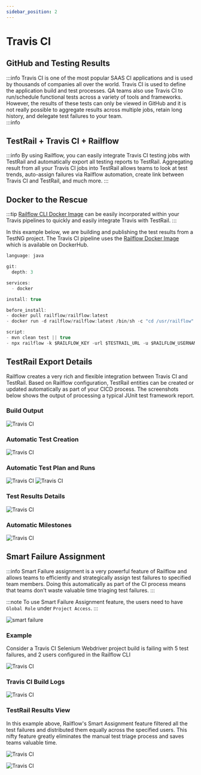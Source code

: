 ```yaml
---
sidebar_position: 2
---
```


# Travis CI

## GitHub and Testing Results
:::info
Travis CI is one of the most popular SAAS CI applications and is used by thousands of companies all over the world. Travis CI is used to define the application build and test processes. QA teams also use Travis CI to run/schedule functional tests across a variety of tools and frameworks. However, the results of these tests can only be viewed in GitHub and it is not really possible to aggregate results across multiple jobs, retain long history, and delegate test failures to your team.  
:::info

## TestRail + Travis CI + Railflow 
:::info
By using Railflow, you can easily integrate Travis CI testing jobs with TestRail and automatically export all testing reports to TestRail. Aggregating result from all your Travis CI jobs into TestRail allows teams to look at test trends, auto-assign failures via Railflow automation, create link between Travis CI and TestRail, and much more. 
:::

## Docker to the Rescue
:::tip
[Railflow CLI Docker Image](https://hub.docker.com/r/railflow/railflow) can be easily incorporated within your Travis pipelines to quickly and easily integrate Travis with TestRail. 
:::

In this example below, we are building and publishing the test results from a TestNG project. The Travis CI pipeline uses the [Railflow Docker Image](https://hub.docker.com/r/railflow/railflow) which is available on DockerHub.

```jsx title="Travis CI Pipeline Example"
language: java

git:
  depth: 3

services:
  - docker

install: true

before_install:
- docker pull railflow/railflow:latest
- docker run -d railflow/railflow:latest /bin/sh -c "cd /usr/railflow"

script:
- mvn clean test || true
- npx railflow -k $RAILFLOW_KEY -url $TESTRAIL_URL -u $RAILFLOW_USERNAME -p $RAILFLOW_PASSWORD -pr "Github-Demo" -path Demo/TestNG -f testng -r ./target/surefire-reports/testng-results.xml -sm path -a john@foo.com, jane@foo.com -tp TestPlanName 

```

## TestRail Export Details
Railflow creates a very rich and flexible integration between Travis CI and TestRail. Based on Railflow configuration, TestRail entities can be created or updated automatically as part of your CICD process. The screenshots below shows the output of processing a typical JUnit test framework report. 

### Build Output
![Travis CI](/img/cicd/travisci/travis-build-output.png)

### Automatic Test Creation
![Travis CI](/img/cicd/jenkins/plugin-exec-3.png)

### Automatic Test Plan and Runs
![Travis CI](/img/cicd/jenkins/plugin-exec-4.png)
![Travis CI](/img/cicd/jenkins/plugin-exec-5.png)


### Test Results Details
![Travis CI](/img/cicd/jenkins/plugin-exec-6.png)

### Automatic Milestones
![Travis CI](/img/cicd/jenkins/plugin-exec-7.png)

## Smart Failure Assignment
:::info
Smart Failure assignment is a very powerful feature of Railflow and allows teams to efficiently and strategically assign test failures to specified team members. Doing this automatically as part of the CI process means that teams don't waste valuable time triaging test failures. 
:::

:::note
To use Smart Failure Assignment feature, the users need to have `Global Role` under `Project Access`.
::: 

![smart failure](/img/cicd/jenkins/smart-failure-5.png)

### Example
Consider a Travis CI Selenium Webdriver project build is failing with 5 test failures, and 2 users configured in the Railflow CLI

![Travis CI](/img/cicd/travisci/travis-smart-assign.png)


### Travis CI Build Logs
![Travis CI](/img/cicd/jenkins/smart-failure-2.png)


### TestRail Results View
In this example above, Railflow's Smart Assignment feature filtered all the test failures and distributed them equally across the specified users. This nifty feature greatly eliminates the manual test triage process and saves teams valuable time.

![Travis CI](/img/cicd/jenkins/smart-failure-3.png)

![Travis CI](/img/cicd/jenkins/smart-failure-4.png)



